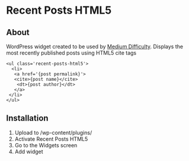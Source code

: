 Recent Posts HTML5
====================


About
---------------------

WordPress widget created to be used by [Medium Difficulty](http://www.mediumdifficulty.com "Medium Difficulty").
Displays the most recently published posts using HTML5 cite tags

    <ul class='recent-posts-html5'>
      <li>
       <a href='{post permalink}'>
       <cite>{post name}</cite>
        <dt>{post author}</dt>
       </a>
     </li>
    </ul>


Installation
---------------------

1. Upload to /wp-content/plugins/
2. Activate Recent Posts HTML5
3. Go to the Widgets screen
4. Add widget


